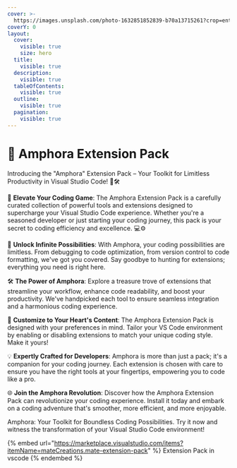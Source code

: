 ```yaml
---
cover: >-
  https://images.unsplash.com/photo-1632851852839-b70a13715261?crop=entropy&cs=srgb&fm=jpg&ixid=M3wxOTcwMjR8MHwxfHNlYXJjaHwxfHxBbXBob3JhfGVufDB8fHx8MTY5NjMwMzgyOHww&ixlib=rb-4.0.3&q=85
coverY: 0
layout:
  cover:
    visible: true
    size: hero
  title:
    visible: true
  description:
    visible: true
  tableOfContents:
    visible: true
  outline:
    visible: true
  pagination:
    visible: true
---
```


# 🏺 Amphora Extension Pack

Introducing the "Amphora" Extension Pack – Your Toolkit for Limitless Productivity in Visual Studio Code! 🚀🛠️

🌟 **Elevate Your Coding Game**: The Amphora Extension Pack is a carefully curated collection of powerful tools and extensions designed to supercharge your Visual Studio Code experience. Whether you're a seasoned developer or just starting your coding journey, this pack is your secret to coding efficiency and excellence. 💻⚙️

🚀 **Unlock Infinite Possibilities**: With Amphora, your coding possibilities are limitless. From debugging to code optimization, from version control to code formatting, we've got you covered. Say goodbye to hunting for extensions; everything you need is right here.

🛠️ **The Power of Amphora**: Explore a treasure trove of extensions that streamline your workflow, enhance code readability, and boost your productivity. We've handpicked each tool to ensure seamless integration and a harmonious coding experience.

🚀 **Customize to Your Heart's Content**: The Amphora Extension Pack is designed with your preferences in mind. Tailor your VS Code environment by enabling or disabling extensions to match your unique coding style. Make it yours!

💡 **Expertly Crafted for Developers**: Amphora is more than just a pack; it's a companion for your coding journey. Each extension is chosen with care to ensure you have the right tools at your fingertips, empowering you to code like a pro.

🌐 **Join the Amphora Revolution**: Discover how the Amphora Extension Pack can revolutionize your coding experience. Install it today and embark on a coding adventure that's smoother, more efficient, and more enjoyable.

Amphora: Your Toolkit for Boundless Coding Possibilities. Try it now and witness the transformation of your Visual Studio Code environment!

{% embed url="https://marketplace.visualstudio.com/items?itemName=mateCreations.mate-extension-pack" %}
Extension Pack in vscode
{% endembed %}
